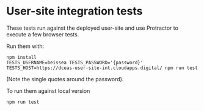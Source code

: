 # User-site integration tests

These tests run against the deployed user-site and use Protractor to execute
a few browser tests.

Run them with:

    npm install
    TESTS_USERNAME=beissea TESTS_PASSWORD='{password}' TESTS_HOST=https://dceas-user-site-int.cloudapps.digital/ npm run test

(Note the single quotes around the password).

To run them against local version

    npm run test